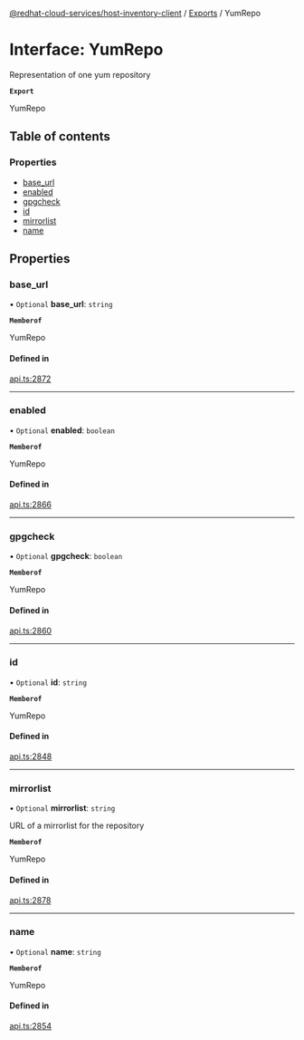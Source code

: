 [@redhat-cloud-services/host-inventory-client](../README.md) / [Exports](../modules.md) / YumRepo

# Interface: YumRepo

Representation of one yum repository

**`Export`**

YumRepo

## Table of contents

### Properties

- [base\_url](YumRepo.md#base_url)
- [enabled](YumRepo.md#enabled)
- [gpgcheck](YumRepo.md#gpgcheck)
- [id](YumRepo.md#id)
- [mirrorlist](YumRepo.md#mirrorlist)
- [name](YumRepo.md#name)

## Properties

### base\_url

• `Optional` **base\_url**: `string`

**`Memberof`**

YumRepo

#### Defined in

[api.ts:2872](https://github.com/RedHatInsights/javascript-clients/blob/main/packages/host-inventory/api.ts#L2872)

___

### enabled

• `Optional` **enabled**: `boolean`

**`Memberof`**

YumRepo

#### Defined in

[api.ts:2866](https://github.com/RedHatInsights/javascript-clients/blob/main/packages/host-inventory/api.ts#L2866)

___

### gpgcheck

• `Optional` **gpgcheck**: `boolean`

**`Memberof`**

YumRepo

#### Defined in

[api.ts:2860](https://github.com/RedHatInsights/javascript-clients/blob/main/packages/host-inventory/api.ts#L2860)

___

### id

• `Optional` **id**: `string`

**`Memberof`**

YumRepo

#### Defined in

[api.ts:2848](https://github.com/RedHatInsights/javascript-clients/blob/main/packages/host-inventory/api.ts#L2848)

___

### mirrorlist

• `Optional` **mirrorlist**: `string`

URL of a mirrorlist for the repository

**`Memberof`**

YumRepo

#### Defined in

[api.ts:2878](https://github.com/RedHatInsights/javascript-clients/blob/main/packages/host-inventory/api.ts#L2878)

___

### name

• `Optional` **name**: `string`

**`Memberof`**

YumRepo

#### Defined in

[api.ts:2854](https://github.com/RedHatInsights/javascript-clients/blob/main/packages/host-inventory/api.ts#L2854)
